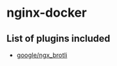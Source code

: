 # nginx-docker

## List of plugins included

- [google/ngx_brotli](https://github.com/google/ngx_brotli/)
